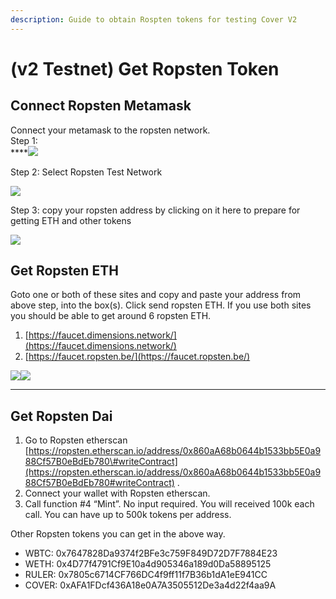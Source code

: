 ```yaml
---
description: Guide to obtain Rospten tokens for testing Cover V2
---
```


# \(v2 Testnet\) Get Ropsten Token

## **Connect Ropsten Metamask**

Connect your metamask to the ropsten network.   
Step 1:   
****![](https://lh6.googleusercontent.com/xBKARGEpGbfUfCszKDqD0teu8zrs8whX706wGUD-R_7LeAGauVcU_hcUCYgDjjZIjOhQNZSUEgdsi3rmI_q8kcsme2mfffii1w8I61GoxLYg-qCOy3Q7JaEuwNXg20Mx_1FLj7RD)

Step 2: Select Ropsten Test Network

![](https://lh5.googleusercontent.com/MCuhM0Udta19fRCFBDH_X6cBxXC3CbOgkP6qCkdIKwszOj1ds_FMLRDxZ7Iem1XkbK34MELmZsE03ygF0s218U-pJXJJoyoJIRPKTwgnc077C5uYBEC17xjZoIu2JDiQ84jbF22R)

Step 3: copy your ropsten address by clicking on it here to prepare for getting ETH and other tokens

![](https://lh3.googleusercontent.com/OxWMqN3Dd3wsjj1c6VQt9GRg8Pmk7MYncroNy2jih2VBI3mzNYTJQeCDdaXTOxjuZc2OLwCzX7Y1PLlVGuAmCPElW0jXoGCwEaGP3ncTt0z0BIeBb73nDDJBph9qPTTFviRvG7yj)

## **Get Ropsten ETH**

Goto one or both of these sites and copy and paste your address from above step, into the box\(s\). Click send ropsten ETH. If you use both sites you should be able to get around 6 ropsten ETH.  


1. [https://faucet.dimensions.network/](https://faucet.dimensions.network/)
2. [https://faucet.ropsten.be/](https://faucet.ropsten.be/) 

![](https://lh5.googleusercontent.com/Uef-4aIVtX2xMoq_QXeFp57Oh0ItB6mtPqoUaTnylwYd0JmeGp5BqSJYWEsBS4hhmU4heUNOZ9TerzoGoN3WH32lVFRrVPjZV84OomWzDvmGK5pIFFDFQeOzwPjckCpxWHhwxLIB)![](https://lh5.googleusercontent.com/9jT20UBCeH5tik8HhdxM9KYlcJcz1n9Cj6FnmzwBOrwnfPmENjR6BukzkSa84d2On9qUQO5esXkd4DpnHBprQ7K6BXcgZInr0afKYHCH5Mz1WRZqqSPSLiK-8fHTtQNuSzKSGaHg)  
  
****

## **Get Ropsten Dai**

1. Go to Ropsten etherscan [https://ropsten.etherscan.io/address/0x860aA68b0644b1533bb5E0a988Cf57B0eBdEb780\#writeContract](https://ropsten.etherscan.io/address/0x860aA68b0644b1533bb5E0a988Cf57B0eBdEb780#writeContract) .
2. Connect your wallet with Ropsten etherscan.
3. Call function \#4 “Mint”. No input required. You will received 100k each call. You can have up to 500k tokens per address.

Other Ropsten tokens you can get in the above way.

* WBTC: 0x7647828Da9374f2BFe3c759F849D72D7F7884E23
* WETH: 0x4D77f4791Cf9E10a4d905346a189d0Da58895125
* RULER: 0x7805c6714CF766DC4f9ff11f7B36b1dA1eE941CC
* COVER: 0xAFA1FDcf436A18e0A7A3505512De3a4d22f4aa9A

